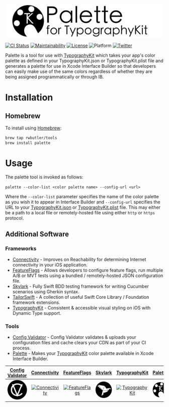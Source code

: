 ![Palette for TypographyKit](Palette.png)

[![CI Status](http://img.shields.io/travis/rwbutler/TypographyKitPalette.svg?style=flat)](https://travis-ci.org/rwbutler/TypographyKitPalette)
[![Maintainability](https://api.codeclimate.com/v1/badges/0e476dc7f68ea48e61f2/maintainability)](https://codeclimate.com/github/rwbutler/TypographyKitPalette/maintainability)
[![License](https://img.shields.io/cocoapods/l/TypographyKit.svg?style=flat)](http://cocoapods.org/pods/TypographyKit)
![Platform](https://img.shields.io/badge/platform-macOS-lightgrey.svg)
[![Twitter](https://img.shields.io/badge/twitter-@TypographyKit-blue.svg?style=flat)](https://twitter.com/TypographyKit)

Palette is a tool for use with [TypographyKit](https://github.com/rwbutler/TypographyKit) which takes your app's color palette as defined in your TypographyKit.json or TypographyKit.plist file and generates a palette for use in Xcode Interface Builder so that developers can easily make use of the same colors regardless of whether they are being assigned programmatically or through IB.

# Installation

## Homebrew

To install using [Homebrew](https://brew.sh/):

```
brew tap rwbutler/tools
brew install palette
```

# Usage

The palette tool is invoked as follows:

`palette --color-list <color palette name> --config-url <url>`

Where the `--color-list` parameter specifies the name of the color palette as you wish it to appear in Interface Builder and `--config-url` specifies the URL to your [TypographyKit.json](https://github.com/rwbutler/TypographyKit/blob/master/Example/TypographyKit/TypographyKit.json) or [TypographyKit.plist](https://github.com/rwbutler/TypographyKit/blob/master/Example/TypographyKit/TypographyKit.plist) file. This may either be a path to a local file or remotely-hosted file using either `http` or `https` protocol.

## Additional Software

### Frameworks

* [Connectivity](https://github.com/rwbutler/Connectivity) - Improves on Reachability for determining Internet connectivity in your iOS application.
* [FeatureFlags](https://github.com/rwbutler/FeatureFlags) - Allows developers to configure feature flags, run multiple A/B or MVT tests using a bundled / remotely-hosted JSON configuration file.
* [Skylark](https://github.com/rwbutler/Skylark) - Fully Swift BDD testing framework for writing Cucumber scenarios using Gherkin syntax.
* [TailorSwift](https://github.com/rwbutler/TailorSwift) - A collection of useful Swift Core Library / Foundation framework extensions.
* [TypographyKit](https://github.com/rwbutler/TypographyKit) - Consistent & accessible visual styling on iOS with Dynamic Type support.

### Tools

* [Config Validator](https://github.com/rwbutler/ConfigValidator) - Config Validator validates & uploads your configuration files and cache clears your CDN as part of your CI process.
* [Palette](https://github.com/rwbutler/TypographyKitPalette) - Makes your [TypographyKit](https://github.com/rwbutler/TypographyKit) color palette available in Xcode Interface Builder.


[Config Validator](https://github.com/rwbutler/ConfigValidator)          | [Connectivity](https://github.com/rwbutler/Connectivity)          |  [FeatureFlags](https://github.com/rwbutler/FeatureFlags)          | [Skylark](https://github.com/rwbutler/Skylark) | [TypographyKit](https://github.com/rwbutler/TypographyKit) | [Palette](https://github.com/rwbutler/TypographyKitPalette)
:-------------------------:|:-------------------------:|:-------------------------:|:-------------------------:|:-------------------------:|:-------------------------:
[![Config Validator](https://raw.githubusercontent.com/rwbutler/ConfigValidator/master/docs/images/config-validator-logo.png)](https://github.com/rwbutler/ConfigValidator)   | [![Connectivity](https://github.com/rwbutler/Connectivity/raw/master/ConnectivityLogo.png)](https://github.com/rwbutler/Connectivity)   | [![FeatureFlags](https://raw.githubusercontent.com/rwbutler/FeatureFlags/master/docs/images/feature-flags-logo.png)](https://github.com/rwbutler/FeatureFlags)   | [![Skylark](https://github.com/rwbutler/Skylark/raw/master/SkylarkLogo.png)](https://github.com/rwbutler/Skylark) |  [![TypographyKit](https://github.com/rwbutler/TypographyKit/raw/master/TypographyKitLogo.png)](https://github.com/rwbutler/TypographyKit) | [![Palette](https://raw.githubusercontent.com/rwbutler/TypographyKitPalette/master/docs/images/typography-kit-palette-logo.png)](https://github.com/rwbutler/TypographyKitPalette)
